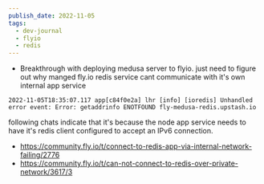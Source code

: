 ```yaml
---
publish_date: 2022-11-05
tags:
  - dev-journal
  - flyio
  - redis
---
```

- Breakthrough with deploying medusa server to flyio. just need to figure out why manged  fly.io redis service cant communicate with it's own internal app service


```
2022-11-05T18:35:07.117 app[c84f0e2a] lhr [info] [ioredis] Unhandled error event: Error: getaddrinfo ENOTFOUND fly-medusa-redis.upstash.io
```

following chats indicate that it's because the node app service needs to have it's redis client configured to accept an IPv6 connection.
- https://community.fly.io/t/connect-to-redis-app-via-internal-network-failing/2776 
- https://community.fly.io/t/can-not-connect-to-redis-over-private-network/3617/3
